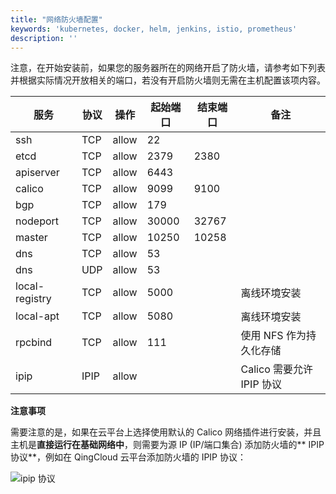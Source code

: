 ```yaml
---
title: "网络防火墙配置"
keywords: 'kubernetes, docker, helm, jenkins, istio, prometheus'
description: ''
---
```


注意，在开始安装前，如果您的服务器所在的网络开启了防火墙，请参考如下列表并根据实际情况开放相关的端口，若没有开启防火墙则无需在主机配置该项内容。

|服务|协议|操作|起始端口|结束端口|备注|
|---|---|---|---|---|---|
|ssh|TCP|allow|22|
|etcd|TCP|allow|2379|2380|
|apiserver|TCP|allow|6443|
|calico|TCP|allow|9099|9100|
|bgp|TCP|allow|179||
|nodeport|TCP|allow|30000|32767|
|master|TCP|allow|10250|10258|
|dns|TCP|allow|53|
|dns|UDP|allow|53|
|local-registry|TCP|allow|5000||离线环境安装|
|local-apt|TCP|allow|5080||离线环境安装|
|rpcbind|TCP|allow|111|| 使用 NFS 作为持久化存储
|ipip|IPIP|allow| | |Calico 需要允许 IPIP 协议 |

**注意事项**

需要注意的是，如果在云平台上选择使用默认的 Calico 网络插件进行安装，并且主机是**直接运行在基础网络中**，则需要为源 IP (IP/端口集合) 添加防火墙的** IPIP 协议**，例如在 QingCloud 云平台添加防火墙的 IPIP 协议：

![ipip 协议](/ipip-protocol.png)